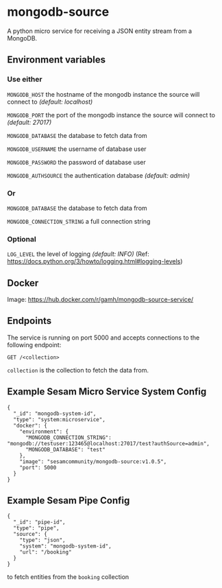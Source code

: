 # mongodb-source

A python micro service for receiving a JSON entity stream from a MongoDB.

## Environment variables

### Use either

`MONGODB_HOST` the hostname of the mongodb instance the source will connect
  to _(default: localhost)_

`MONGODB_PORT` the port of the mongodb instance the source will connect to
  _(default: 27017)_

`MONGODB_DATABASE` the database to fetch data from

`MONGODB_USERNAME` the username of database user

`MONGODB_PASSWORD` the password of database user

`MONGODB_AUTHSOURCE` the authentication database _(default: admin)_

### Or

`MONGODB_DATABASE` the database to fetch data from

`MONGODB_CONNECTION_STRING` a full connection string

### Optional

`LOG_LEVEL` the level of logging _(default: INFO)_ (Ref: https://docs.python.org/3/howto/logging.html#logging-levels)


## Docker

Image: https://hub.docker.com/r/gamh/mongodb-source-service/


## Endpoints

The service is running on port 5000 and accepts connections to the following
endpoint:

    GET /<collection>

`collection` is the collection to fetch the data from.


## Example Sesam Micro Service System Config
```
{
  "_id": "mongodb-system-id",
  "type": "system:microservice",
  "docker": {
    "environment": {
      "MONGODB_CONNECTION_STRING": "mongodb://testuser:123465@localhost:27017/test?authSource=admin",
      "MONGODB_DATABASE": "test"
    },
    "image": "sesamcommunity/mongodb-source:v1.0.5",
    "port": 5000
  }
}
```

## Example Sesam Pipe Config
```
{
  "_id": "pipe-id",
  "type": "pipe",
  "source": {
    "type": "json",
    "system": "mongodb-system-id",
    "url": "/booking"
  }
}
```

to fetch entities from the `booking` collection